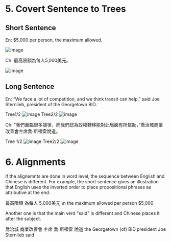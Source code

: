 # 5. Covert Sentence to Trees

## Short Sentence

En: $5,000 per person, the maximum allowed.

![image](https://user-images.githubusercontent.com/46303417/162590273-3bdbd0de-1c15-458a-bcf7-db826d337a8d.png)

Ch: 最高限額為每人5,000美元。

![image](https://user-images.githubusercontent.com/46303417/162590327-00d1b543-c2cd-42ad-acc2-60520406839f.png)

## Long Sentence

En: “We face a lot of competition, and we think transit can help,” said Joe Sternlieb, president of the Georgetown BID.

Tree1/2
![image](https://user-images.githubusercontent.com/46303417/162592432-1e5c53a8-3507-4aa3-a40d-7ab5f7b657b1.png)
Tree2/2
![image](https://user-images.githubusercontent.com/46303417/162592448-620d58b8-f08d-4199-8cf1-f3a3440543be.png)

Ch: ”我們面臨很多競爭，而我們認為政權轉移能對此局面有所幫助，”喬治城商業改善會主席喬·斯頓雷說道。

Tree 1/2
![image](https://user-images.githubusercontent.com/46303417/162592500-8926075b-d4bc-4cd9-8265-417c73eb4f0c.png)
Tree2/2
![image](https://user-images.githubusercontent.com/46303417/162592509-8d7d8e39-dd17-49a4-b5fb-e103902edbc6.png)

# 6. Alignments
If the alignemnts are done in word level, the sequence between English and Chinese is different. For example, the short sentence gives an illustration that English uses the inverted order to place propositional phrases as attributive at the end.

最高限額               為每人      5,000美元 \n
the maximum allowed  per person  $5,000

Another one is that the main verd "said" is different and Chinese places it after the subject.

喬治城                商業改善會     主席          喬·斯頓雷       說道
the Georgetown (of)  BID          president     Joe Sternlieb said
